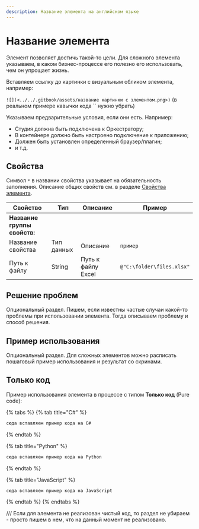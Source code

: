 ```yaml
---
description: Название элемента на английском языке
---
```


# Название элемента

Элемент позволяет достичь такой-то цели. Для сложного элемента указываем, в каком бизнес-процессе его полезно его использовать, чем он упрощает жизнь. 

Вставляем ссылку до картинки с визуальным обликом элемента, например:   

`![](<../../.gitbook/assets/название картинки с элементом.png>)`  (в реальном примере кавычки кода `` нужно убрать)


Указываем предварительные условия, если они есть. Например:
* Студия должна быть подключена к Оркестратору;
* В контейнере должно быть настроено подключение к приложению;
* Должен быть установлен определенный браузер/плагин;
* и т.д.


## Свойства
Символ `*` в названии свойства указывает на обязательность заполнения. Описание общих свойств см. в разделе [Свойства элемента](https://docs.primo-rpa.ru/primo-rpa/primo-studio/process/elements#svoistva-elementa).

| Свойство     | Тип    | Описание                                  | Пример          |
| ------------ | ------ | ----------------------------------------- | --------------- |
| **Название группы свойств:** | | | |
| Название свойства | Тип данных | Описание | `пример` |
| Путь к файлу      | String | Путь к файлу Excel | `@"C:\folder\files.xlsx"` |



## Решение проблем
Опциональный раздел. Пишем, если известны частые случаи какой-то проблемы при использовании элемента. Тогда описываем проблему и способ решения.


## Пример использования

Опциональный раздел. Для сложных элементов можно расписать пошаговый пример использования и результат со скринами.


## Только код

Пример использования элемента в процессе с типом **Только код** (Pure code):

{% tabs %}
{% tab title="C#" %}
```csharp
сюда вставляем пример кода на C#
```
{% endtab %}

{% tab title="Python" %}
```python
сюда вставляем пример кода на Python
```
{% endtab %}

{% tab title="JavaScript" %}
```javascript
сюда вставляем пример кода на JavaScript
```
{% endtab %}
{% endtabs %}


/// Если для элемента не реализован чистый код, то раздел не убираем - просто пишем в нем, что на данный момент не реализовано.
